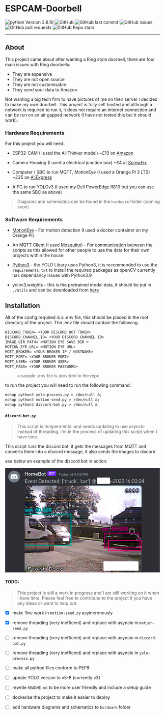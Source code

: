 # ESPCAM-Doorbell

![python Version 3.8.10](https://img.shields.io/badge/python_version-3.11.4-blue)
![GitHub](https://img.shields.io/github/license/jackfitton112/ESPCAM-Doorbell)
![GitHub last commit](https://img.shields.io/github/last-commit/jackfitton112/ESPCAM-Doorbell)
![GitHub issues](https://img.shields.io/github/issues/jackfitton112/ESPCAM-Doorbell)
![GitHub pull requests](https://img.shields.io/github/issues-pr/jackfitton112/ESPCAM-Doorbell)
![GitHub Repo stars](https://img.shields.io/github/stars/jackfitton112/ESPCAM-Doorbell?style=social)

---

## About

This project came about after wanting a Ring style doorbell, there are four main issues with Ring doorbells:

- They are expensive
- They are not open source
- They are not customisable
- They send your data to Amazon

Not wanting a big tech firm to have pictures of me on their server I decided to make my own doorbell. This project is fully self hosted and although a network is required to run it, it does not require an internet connection and can be run on an air gapped network (I have not tested this but it should work).


### Hardware Requirements
For this project you will need:
- ESP32-CAM (I used the AI-Thinker model) ~£10 on [Amazon](https://www.amazon.co.uk/XTVTX-ESP32-CAM-Bluetooth-ESP32-CAM-MB-compatible/dp/B093GSCBWJ/ref=asc_df_B093GSCBWJ/?tag=googshopuk-21&linkCode=df0&hvadid=499333556330&hvpos=&hvnetw=g&hvrand=3810417733538846907&hvpone=&hvptwo=&hvqmt=&hvdev=c&hvdvcmdl=&hvlocint=&hvlocphy=9046521&hvtargid=pla-1304281846791&psc=1)

- Camera Housing (I used a electrical junction box) ~£4 at [ScrewFix](https://www.screwfix.com/p/british-general-ip55-weatherproof-outdoor-enclosure-75-x-53-x-85mm/33991?)

- Computer / SBC to run MQTT, MotionEye (I used a Orange Pi 3 LTS) ~£35 on [AliExpress](https://www.aliexpress.com/item/1005005554787211.html)

- A PC to run YOLOv3 (I used my Dell PowerEdge R810 but you can use the same SBC as above)

> Diagrams and schematics can be found in the `hardware` folder (coming soon)

### Software Requirements

- [MotionEye](https://github.com/motioneye-project/motioneye) - For motion detection (I used a docker container on my Orange Pi)

- An MQTT Client (I used [Mosquitto](https://mosquitto.org/)) - For communication between the scripts as this allowed for other people to use the data for their own projects within the house

- [Python3](https://www.python.org/downloads/) - the YOLO Libary uses Python3, it is recommended to use the `requirements.txt` to install the required packages as openCV currently has dependancy issues with Python3.9

- yolov3.weights - this is the pretrained model data, it should be put in `./utils` and can be downloaded from [here](https://pjreddie.com/media/files/yolov3.weights)


## Installation

All of the config required is a .env file, this should be placed in the root directory of the project. The .env file should contain the following:

```
DISCORD_TOKEN= <YOUR DISCORD BOT TOKEN>
DISCORD_CHANNEL_ID= <YOUR DISCORD CHANNEL ID>
IMAGE_DIR_PATH= <MOTION EYE SAVE DIR >
MOTION_EYE_URL= <MOTION EYE URL>
MQTT_BROKER= <YOUR BROKER IP / HOSTNAME>
MQTT_PORT= <YOUR BROKER PORT>
MQTT_USER= <YOUR BROKER USER>
MQTT_PASS= <YOUR BROKER PASSWORD>
```
> a sample .env file is provided in the repo

to run the project you will need to run the following command:

```shell
nohup python3 yolo-process.py > /dev/null &;
nohup python3 motion-send.py > /dev/null &;
nohup python3 discord-bot.py > /dev/null &
```

#### `discord-bot.py`

> This script is tempermental and needs updating to use asyncio instead of threading.
> I'm in the process of updating this script when I have time.

This script runs the discord bot, it gets the messages from MQTT and converts them into a discord message, it also sends the images to discord. 

see below an example of the discord bot in action:

![Discord bot in action](/images/discord.png)


#### TODO:

> This project is still a work in progress and I am still working on it when I have time. Please feel free to contribute to the project if you have any ideas or want to help out.

- [x] make !live work in `motion-send.py` asyincronously
- [x] remove threading (very inefficent) and replace with asyncio in `motion-send.py`
- [ ] remove threading (very inefficent) and replace with asyncio in `discord-bot.py`
- [ ] remove threading (very inefficent) and replace with asyncio in `yolo-process.py`
- [ ] make all python files conform to PEP8
- [ ] update YOLO version to v5-8 (currently v3)
- [ ] rewrite `README.md` to be more user friendly and include a setup guide
- [ ] dockerise the project to make it easier to deploy
- [ ] add hardware diagrams and schematics to `hardware` folder




